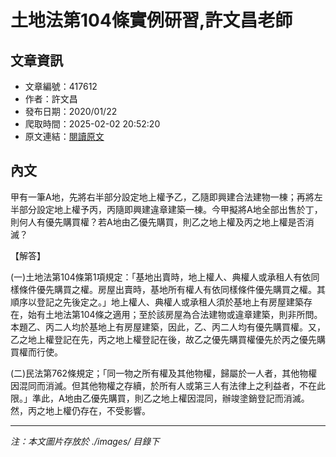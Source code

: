 # 土地法第104條實例研習,許文昌老師

## 文章資訊
- 文章編號：417612
- 作者：許文昌
- 發布日期：2020/01/22
- 爬取時間：2025-02-02 20:52:20
- 原文連結：[閱讀原文](https://real-estate.get.com.tw/Columns/detail.aspx?no=417612)

## 內文
甲有一筆A地，先將右半部分設定地上權予乙，乙隨即興建合法建物一棟；再將左半部分設定地上權予丙，丙隨即興建違章建築一棟。今甲擬將A地全部出售於丁，則何人有優先購買權？若A地由乙優先購買，則乙之地上權及丙之地上權是否消滅？

【解答】

(一)土地法第104條第1項規定：「基地出賣時，地上權人、典權人或承租人有依同樣條件優先購買之權。房屋出賣時，基地所有權人有依同樣條件優先購買之權。其順序以登記之先後定之。」地上權人、典權人或承租人須於基地上有房屋建築存在，始有土地法第104條之適用；至於該房屋為合法建物或違章建築，則非所問。本題乙、丙二人均於基地上有房屋建築，因此，乙、丙二人均有優先購買權。又，乙之地上權登記在先，丙之地上權登記在後，故乙之優先購買權優先於丙之優先購買權而行使。

(二)民法第762條規定；「同一物之所有權及其他物權，歸屬於一人者，其他物權因混同而消滅。但其他物權之存續，於所有人或第三人有法律上之利益者，不在此限。」準此，A地由乙優先購買，則乙之地上權因混同，辦竣塗銷登記而消滅。然，丙之地上權仍存在，不受影響。

---
*注：本文圖片存放於 ./images/ 目錄下*
